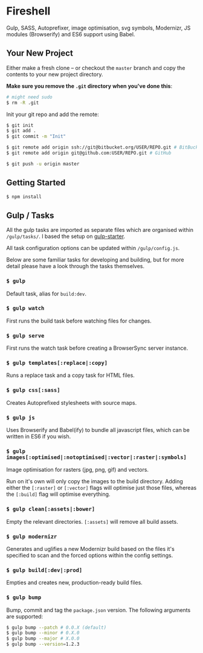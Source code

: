 # Fireshell

Gulp, SASS, Autoprefixer, image optimisation, svg symbols, Modernizr, JS modules (Browserify) and ES6 support using Babel.

## Your New Project

Either make a fresh clone – or checkout the `master` branch and copy the contents to your new project directory. 

**Make sure you remove the `.git` directory when you've done this**:

```bash
# might need sudo
$ rm -R .git
```

Init your git repo and add the remote:

```bash
$ git init 
$ git add .
$ git commit -m "Init"

$ git remote add origin ssh://git@bitbucket.org/USER/REPO.git # BitBucket
$ git remote add origin git@github.com:USER/REPO.git # GitHub

$ git push -u origin master
```

## Getting Started

```bash
$ npm install
```

## Gulp / Tasks

All the gulp tasks are imported as separate files which are organised within `/gulp/tasks/`. I based the setup on [gulp-starter](https://github.com/greypants/gulp-starter).

All task configuration options can be updated within `/gulp/config.js`.

Below are some familiar tasks for developing and building, but for more detail please have a look through the tasks themselves.

### `$ gulp`

Default task, alias for `build:dev`.

### `$ gulp watch`

First runs the build task before watching files for changes.

### `$ gulp serve`

First runs the watch task before creating a BrowserSync server instance. 

### `$ gulp templates[:replace|:copy]`

Runs a replace task and a copy task for HTML files.

### `$ gulp css[:sass]`

Creates Autoprefixed stylesheets with source maps.

### `$ gulp js`

Uses Browserify and Babel(ify) to bundle all javascript files, which can be written in ES6 if you wish.

### `$ gulp images[:optimised|:notoptimised|:vector|:raster|:symbols]`

Image optimisation for rasters (jpg, png, gif) and vectors. 

Run on it's own will only copy the images to the build directory. Adding either the `[:raster]` or `[:vector]` flags will optimise just those files, whereas the `[:build]` flag will optimise everything.

### `$ gulp clean[:assets|:bower]`

Empty the relevant directories. `[:assets]` will remove all build assets.

### `$ gulp modernizr`

Generates and uglifies a new Modernizr build based on the files it's specified to scan and the forced options within the config settings.

### `$ gulp build[:dev|:prod]`

Empties and creates new, production-ready build files.

### `$ gulp bump`

Bump, commit and tag the `package.json` version. The following arguments are supported:

```bash
$ gulp bump --patch # 0.0.X (default)
$ gulp bump --minor # 0.X.0
$ gulp bump --major # X.0.0
$ gulp bump --version=1.2.3
```
